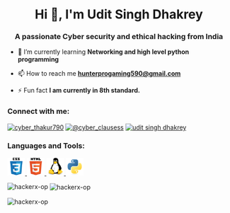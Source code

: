 <h1 align="center">Hi 👋, I'm Udit Singh Dhakrey</h1>
<h3 align="center">A passionate Cyber security and ethical hacking from India</h3>

- 🌱 I’m currently learning **Networking and high level python programming**

- 📫 How to reach me **hunterprogaming590@gmail.com**

- ⚡ Fun fact **I am currently in 8th standard.**

<h3 align="left">Connect with me:</h3>
<p align="left">
<a href="https://instagram.com/cyber_thakur790" target="blank"><img align="center" src="https://raw.githubusercontent.com/rahuldkjain/github-profile-readme-generator/master/src/images/icons/Social/instagram.svg" alt="cyber_thakur790" height="30" width="40" /></a>
<a href="https://www.youtube.com/c/@cyber_clausess" target="blank"><img align="center" src="https://raw.githubusercontent.com/rahuldkjain/github-profile-readme-generator/master/src/images/icons/Social/youtube.svg" alt="@cyber_clausess" height="30" width="40" /></a>
<a href="https://www.hackerrank.com/udit singh dhakrey" target="blank"><img align="center" src="https://raw.githubusercontent.com/rahuldkjain/github-profile-readme-generator/master/src/images/icons/Social/hackerrank.svg" alt="udit singh dhakrey" height="30" width="40" /></a>
</p>

<h3 align="left">Languages and Tools:</h3>
<p align="left"> <a href="https://www.w3schools.com/css/" target="_blank" rel="noreferrer"> <img src="https://raw.githubusercontent.com/devicons/devicon/master/icons/css3/css3-original-wordmark.svg" alt="css3" width="40" height="40"/> </a> <a href="https://www.w3.org/html/" target="_blank" rel="noreferrer"> <img src="https://raw.githubusercontent.com/devicons/devicon/master/icons/html5/html5-original-wordmark.svg" alt="html5" width="40" height="40"/> </a> <a href="https://www.linux.org/" target="_blank" rel="noreferrer"> <img src="https://raw.githubusercontent.com/devicons/devicon/master/icons/linux/linux-original.svg" alt="linux" width="40" height="40"/> </a> <a href="https://www.python.org" target="_blank" rel="noreferrer"> <img src="https://raw.githubusercontent.com/devicons/devicon/master/icons/python/python-original.svg" alt="python" width="40" height="40"/> </a> </p>

<p><img align="left" src="https://github-readme-stats.vercel.app/api/top-langs?username=hackerx-op&show_icons=true&locale=en&layout=compact" alt="hackerx-op" /></p>

<p>&nbsp;<img align="center" src="https://github-readme-stats.vercel.app/api?username=hackerx-op&show_icons=true&locale=en" alt="hackerx-op" /></p>

<p><img align="center" src="https://github-readme-streak-stats.herokuapp.com/?user=hackerx-op&" alt="hackerx-op" /></p>
